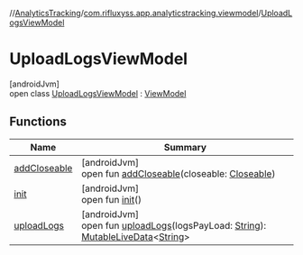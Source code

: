 //[AnalyticsTracking](../../../index.md)/[com.rifluxyss.app.analyticstracking.viewmodel](../index.md)/[UploadLogsViewModel](index.md)

# UploadLogsViewModel

[androidJvm]\
open class [UploadLogsViewModel](index.md) : [ViewModel](https://developer.android.com/reference/kotlin/androidx/lifecycle/ViewModel.html)

## Functions

| Name | Summary |
|---|---|
| [addCloseable](index.md#264516373%2FFunctions%2F-1898713888) | [androidJvm]<br>open fun [addCloseable](index.md#264516373%2FFunctions%2F-1898713888)(closeable: [Closeable](https://developer.android.com/reference/kotlin/java/io/Closeable.html)) |
| [init](init.md) | [androidJvm]<br>open fun [init](init.md)() |
| [uploadLogs](upload-logs.md) | [androidJvm]<br>open fun [uploadLogs](upload-logs.md)(logsPayLoad: [String](https://developer.android.com/reference/kotlin/java/lang/String.html)): [MutableLiveData](https://developer.android.com/reference/kotlin/androidx/lifecycle/MutableLiveData.html)&lt;[String](https://developer.android.com/reference/kotlin/java/lang/String.html)&gt; |
